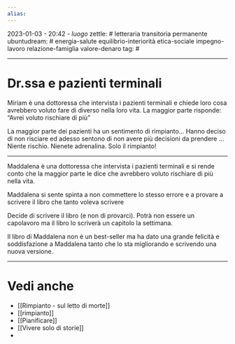 ```yaml
---
alias: 
---
```

2023-01-03 - 20:42 - *luogo*
zettle: # letteraria transitoria permanente
ubuntudream: # energia-salute equilibrio-interiorità etica-sociale impegno-lavoro relazione-famiglia valore-denaro 
tag: #

---
# Dr.ssa e pazienti terminali
Miriam è una dottoressa che intervista i pazienti terminali e chiede loro cosa avrebbero voluto fare di diverso nella loro vita. La maggior parte risponde: “Avrei voluto rischiare di più”

La maggior parte dei pazienti ha un sentimento di rimpianto…
Hanno deciso di non risciare ed adesso sentono di non avere più decisioni da prendere
…Niente rischio. Nienete adrenalina. Solo il rimpianto!

---
Maddalena è una dottoressa che intervista i pazienti terminali e si rende conto che la maggior parte le dice che avrebbero voluto rischiare di più nella vita.

Maddalena si sente spinta a non commettere lo stesso errore e a provare a scrivere il libro che tanto voleva scrivere

Decide di scrivere il libro (e non di provarci). Potrà non essere un capolavoro ma il libro lo scriverà un capitolo la settimana.

Il libro di Maddalena non è un best-seller ma ha dato una grande felicità e soddisfazione a Maddalena tanto che lo sta migliorando e scrivendo una nuova versione.



---
# Vedi anche
- [[Rimpianto - sul letto di morte]]
- [[rimpianto]]
- [[Pianificare]]
- [[Vivere solo di storie]]
- 
